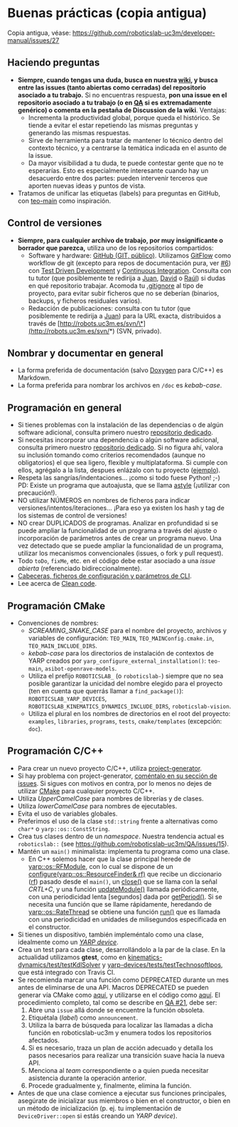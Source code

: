 # Buenas prácticas (copia antigua)

Copia antigua, véase: https://github.com/roboticslab-uc3m/developer-manual/issues/27

## Haciendo preguntas
* **Siempre, cuando tengas una duda, busca en nuestra **[**wiki**](http://robots.uc3m.es/)**, y busca entre las issues \(tanto abiertas como cerradas\) del repositorio asociado a tu trabajo.** Si no encuentras respuesta, **pon una issue en el repositorio asociado a tu trabajo (o en [QA](https://github.com/roboticslab-uc3m/questions-and-answers) si es extremadamente genérico) o comenta en la pestaña de Discussion de la wiki**. Ventajas:
  * Incrementa la productividad global, porque queda el histórico. Se tiende a evitar el estar repetiendo las mismas preguntas y generando las mismas respuestas.
  * Sirve de herramienta para tratar de mantener lo técnico dentro del contexto técnico, y a centrarse la temática indicada en el asunto de la issue.
  * Da mayor visibilidad a tu duda, te puede contestar gente que no te esperarías. Esto es especialmente interesante cuando hay un desacuerdo entre dos partes: pueden intervenir terceros que aporten nuevas ideas y puntos de vista.
* Tratamos de unificar las etiquetas (labels) para preguntas en GitHub, con [teo-main](https://github.com/roboticslab-uc3m/teo-main/labels) como inspiración.

## Control de versiones
* **Siempre, para cualquier archivo de trabajo, por muy insignificante o borrador que parezca,** utiliza uno de los repositorios compartidos:
  * Software y hardware: [GitHub \(GIT, público\)](https://github.com/roboticslab-uc3m). Utilizamos [GitFlow](https://www.atlassian.com/git/tutorials/comparing-workflows/gitflow-workflow/) como workflow de git \(excepto para repos de documentación pura, ver [\#6](https://github.com/roboticslab-uc3m/developer-manual/issues/6)\) con [Test Driven Development](https://en.wikipedia.org/wiki/Test-driven_development) y [Continuous Integration](https://en.wikipedia.org/wiki/Continuous_integration). Consulta con tu tutor \(que posiblemente te redirija a [Juan](https://github.com/jgvictores), [David](https://github.com/David-Estevez) o [Raúl](https://github.com/rsantos88)\) si dudas en qué repositorio trabajar. Acomoda tu [.gitignore](https://git-scm.com/docs/gitignore) al tipo de proyecto, para evitar subir ficheros que no se deberían \(binarios, backups, y ficheros residuales varios\).
  * Redacción de publicaciones: consulta con tu tutor \(que posiblemente te redirija a [Juan](https://github.com/jgvictores)\) para la URL exacta, distribuidos a través de [http://robots.uc3m.es/svn/\*](http://robots.uc3m.es/svn/*) \(SVN, privado\).

## Nombrar y documentar en general
* La forma preferida de documentación (salvo [Doxygen](http://www.doxygen.org) para C/C++) es Markdown.
* La forma preferida para nombrar los archivos en `/doc` es _kebab-case_.

## Programación en general
* Si tienes problemas con la instalación de las dependencias o de algún software adicional, consulta primero nuestro [repositorio dedicado](https://www.gitbook.com/book/roboticslab-uc3m/installation-guides/details).
* Si necesitas incorporar una dependencia o algún software adicional, consulta primero nuestro [repositorio dedicado](https://www.gitbook.com/book/roboticslab-uc3m/installation-guides/details). Si no figura ahí, valora su inclusión tomando como criterios recomendados (aunque no obligatorios) el que sea ligero, flexible y multiplataforma. Si cumple con ellos, agrégalo a la lista, despues enlázalo con tu proyecto ([ejemplo](5182f9f475e229acea4cca1130be57489fd6b0f7)).
* Respeta las sangrías/indentaciones... ¡como si todo fuese Python! ;-\) PD: Existe un programa que autoajusta, que se llama [astyle](http://astyle.sourceforge.net/) \(¡utilizar con precaución!\).
* NO utilizar NÚMEROS en nombres de ficheros para indicar versiones/intentos/iteraciones... ¡Para eso ya existen los hash y tag de los sistemas de control de versiones!
* NO crear DUPLICADOS de programas. Analizar en profundidad si se puede ampliar la funcionalidad de un programa a través del ajuste o incorporación de parámetros antes de crear un programa nuevo. Una vez detectado que se puede ampliar la funcionalidad de un programa, utilizar los mecanismos convencionales \(issues, o fork y pull request\).
* Todo `toDo`, `fixMe`, etc. en el código debe estar asociado a una _issue abierta_ \(referenciado bidireccionalmente\).
* [Cabeceras, ficheros de configuración y parámetros de CLI](https://github.com/roboticslab-uc3m/asibot-main/blob/develop/doc/asibot-post-install.md#changing-parameters).
* Lee acerca de [Clean code](https://www.google.es/search?q=cleancode).

## Programación CMake
* Convenciones de nombres:
  * *SCREAMING\_SNAKE\_CASE* para el nombre del proyecto, archivos y variables de configuración: `TEO_MAIN`, `TEO_MAINConfig.cmake.in`, `TEO_MAIN_INCLUDE_DIRS`.
  * *kebab-case* para los directorios de instalación de contextos de YARP creados por `yarp_configure_external_installation()`: `teo-main`, `asibot-openrave-models`.
  * Utiliza el prefijo `ROBOTICSLAB_` (o `roboticslab-`) siempre que no sea posible garantizar la unicidad del nombre elegido para el proyecto (ten en cuenta que querrás llamar a `find_package()`): `ROBOTICSLAB_YARP_DEVICES`, `ROBOTICSLAB_KINEMATICS_DYNAMICS_INCLUDE_DIRS`, `roboticslab-vision`.
  * Utiliza el plural en los nombres de directorios en el root del proyecto: `examples`, `libraries`, `programs`, `tests`, `cmake/templates` (excepción: `doc`).

## Programación C/C++
* Para crear un nuevo proyecto C/C++, utiliza [project-generator](https://github.com/roboticslab-uc3m/project-generator).
* Si hay problema con project-generator, [coméntalo en su sección de issues](https://github.com/roboticslab-uc3m/project-generator/issues). Si sigues con motivos en contra, por lo menos no dejes de utilizar [CMake](http://asrob.uc3m.es/index.php/Tutorial_CMake) para cualquier proyecto C/C++.
* Utiliza _UpperCamelCase_ para nombres de librerías y de clases.
* Utiliza _lowerCamelCase_ para nombres de ejecutables.
* Evita el uso de variables globales.
* Preferimos el uso de la clase `std::string` frente a alternativas como `char*` o `yarp::os::ConstString`.
* Crea tus clases dentro de un _namespace_. Nuestra tendencia actual es `roboticslab::` (see https://github.com/roboticslab-uc3m/QA/issues/15).
* Mantén un `main()` minimalista: implementa tu programa como una clase.
  * En C++ solemos hacer que la clase principal herede de [yarp::os::RFModule](http://www.yarp.it/classyarp_1_1os_1_1RFModule.html), con lo cual se dispone de un [configure\(yarp::os::ResourceFinder& rf\)](http://www.yarp.it/classyarp_1_1os_1_1RFModule.html#a6c3880961b00b0a7eb527d62214169b7) que recibe un diccionario \([rf](http://www.yarp.it/classyarp_1_1os_1_1ResourceFinder.html)\) pasado desde el `main()`, un [close\(\)](http://www.yarp.it/classyarp_1_1os_1_1RFModule.html#a58ce26fc6fdcb6eb4af8e8dc678e095e) que se llama con la señal _CRTL+C_, y una función [updateModule\(\)](http://www.yarp.it/classyarp_1_1os_1_1RFModule.html#a37ee5baa17ce243458a1dff209e878b7) llamada periódicamente, con una periodicidad lenta \[segundos\] dada por [getPeriod\(\)](http://www.yarp.it/classyarp_1_1os_1_1RFModule.html#ace2fdadde1a2690f274079fabd6420d2). Si se necesita una función que se llame rápidamente, heredando de [yarp::os::RateThread](http://www.yarp.it/classyarp_1_1os_1_1RateThread.html) se obtiene una función [run\(\)](http://www.yarp.it/classyarp_1_1os_1_1RateThread.html#ac3c97e766733b41a45c799aa0c05598f) que es llamada con una periodicidad  en unidades de milisegundos especificada en el constructor.
* Si tienes un dispositivo, también impleméntalo como una clase, idealmente como un [_YARP device_](http://asrob.uc3m.es/index.php/Tutorial_yarp_devices).
* Crea un test para cada clase, desarrollándolo a la par de la clase. En la actualidad utilizamos **gtest**, como en [kinematics-dynamics/test/testKdlSolver](https://github.com/roboticslab-uc3m/kinematics-dynamics/tree/develop/test/testKdlSolver.cpp) y [yarp-devices/tests/testTechnosoftIpos](https://github.com/roboticslab-uc3m/yarp-devices/tree/develop/tests/testTechnosoftIpos/testTechnosoftIpos.cpp), que está integrado con Travis CI.
* Se recomienda marcar una función como DEPRECATED durante un mes antes de eliminarse de una API. Macros DEPRECATED se pueden generar vía CMake como [aquí](https://github.com/roboticslab-uc3m/kinematics-dynamics/blob/21f2dde2a38f1d0c1c93703d3619e34c14c3bfcd/CMakeLists.txt#L110-L118), y utilizarse en el código como [aquí](https://github.com/roboticslab-uc3m/kinematics-dynamics/blob/21f2dde2a38f1d0c1c93703d3619e34c14c3bfcd/libraries/TeoYarp/ICartesianSolver.h#L29-L33). El procedimiento completo, tal como se describe en [QA #21](https://github.com/roboticslab-uc3m/QA/issues/21), debe ser:
  1. Abre una `issue` allá donde se encuentre la función obsoleta.
  1. Etiquétala (*label*) como `announcement`.
  1. Utiliza la barra de búsqueda para localizar las llamadas a dicha función en roboticslab-uc3m y enumera todos los repositorios afectados.
  1. Si es necesario, traza un plan de acción adecuado y detalla los pasos necesarios para realizar una transición suave hacia la nueva API.
  1. Menciona al *team* correspondiente o a quien pueda necesitar asistencia durante la operación anterior.
  1. Procede gradualmente y, finalmente, elimina la función.
* Antes de que una clase comience a ejecutar sus funciones principales, asegúrate de inicializar sus miembros o bien en el constructor, o bien en un método de inicialización (p. ej. tu implementación de `DeviceDriver::open` si estás creando un _YARP device_).
